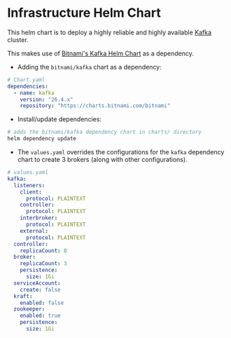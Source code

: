 # Infrastructure Helm Chart

This helm chart is to deploy a highly reliable and highly available [Kafka](https://kafka.apache.org/documentation/#quickstart) cluster.

This makes use of [Bitnami's Kafka Helm Chart](https://github.com/bitnami/charts/tree/main/bitnami/kafka) as a dependency.

- Adding the `bitnami/kafka` chart as a dependency:

```yaml
# Chart.yaml
dependencies:
  - name: kafka
    version: "26.4.x"
    repository: "https://charts.bitnami.com/bitnami"
```

- Install/update dependencies:

```bash
# adds the bitnami/kafka dependency chart in charts/ directory
helm dependency update
```

- The `values.yaml` overrides the configurations for the `kafka` dependency chart to create 3 brokers (along with other configurations).

```yaml
# values.yaml
kafka:
  listeners:
    client:
      protocol: PLAINTEXT
    controller:
      protocol: PLAINTEXT
    interbroker:
      protocol: PLAINTEXT
    external:
      protocol: PLAINTEXT
  controller:
    replicaCount: 0
  broker:
    replicaCount: 3
    persistence:
      size: 1Gi
  serviceAccount:
    create: false
  kraft:
    enabled: false
  zookeeper:
    enabled: true
    persistence:
      size: 1Gi
```
